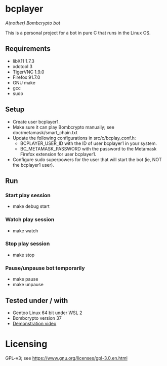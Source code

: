 # bcplayer
_A(nother) Bombcrypto bot_

This is a personal project for a bot in pure C that runs in the Linux OS.

## Requirements
- libX11 1.7.3
- xdotool 3
- TigerVNC 1.9.0
- Firefox 91.7.0
- GNU make
- gcc
- sudo

## Setup
- Create user bcplayer1.
- Make sure it can play Bombcrypto manually; see doc/metamask/smart_chain.txt
- Update the following configurations in src/c/bcplay_conf.h:
  - BCPLAYER_USER_ID with the ID of user bcplayer1 in your system.
  - BC_METAMASK_PASSWORD with the password to the Metamask Firefox extension for user bcplayer1. 
- Configure sudo superpowers for the user that will start the bot (ie, NOT the bcplayer1 user).

## Run

### Start play session
- make debug start

### Watch play session
- make watch

### Stop play session
- make stop

### Pause/unpause bot temporarily
- make pause
- make unpause

## Tested under / with
- Gentoo Linux 64 bit under WSL 2
- Bombcrypto version 37
- [Demonstration video](https://coolparadox.github.io/bcplayer/bcplay_demo_20220326.mp4)

# Licensing
GPL-v3; see https://www.gnu.org/licenses/gpl-3.0.en.html
